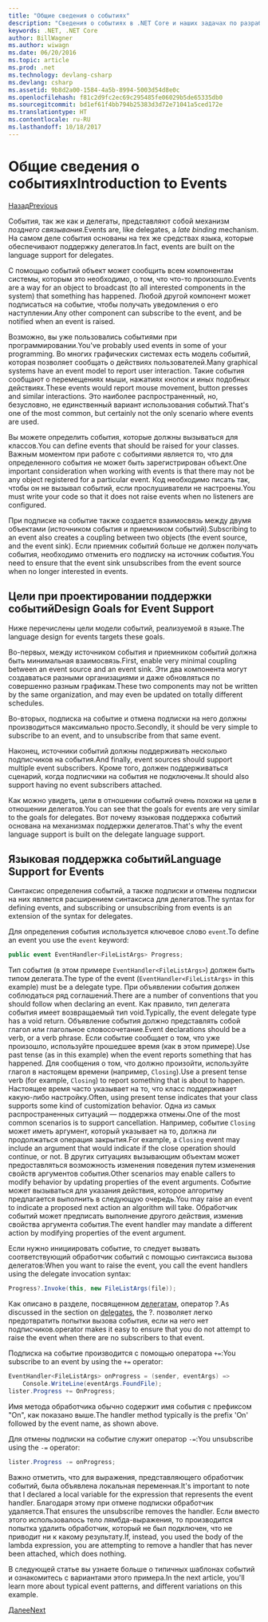 ```yaml
---
title: "Общие сведения о событиях"
description: "Сведения о событиях в .NET Core и наших задачах по разработке языка для них."
keywords: .NET, .NET Core
author: BillWagner
ms.author: wiwagn
ms.date: 06/20/2016
ms.topic: article
ms.prod: .net
ms.technology: devlang-csharp
ms.devlang: csharp
ms.assetid: 9b8d2a00-1584-4a5b-8994-5003d54d8e0c
ms.openlocfilehash: f81c2d9fc2ec69c295485fe06029b5de65335db0
ms.sourcegitcommit: bd1ef61f4bb794b25383d3d72e71041a5ced172e
ms.translationtype: HT
ms.contentlocale: ru-RU
ms.lasthandoff: 10/18/2017
---
```

# <a name="introduction-to-events"></a><span data-ttu-id="04dca-104">Общие сведения о событиях</span><span class="sxs-lookup"><span data-stu-id="04dca-104">Introduction to Events</span></span>

[<span data-ttu-id="04dca-105">Назад</span><span class="sxs-lookup"><span data-stu-id="04dca-105">Previous</span></span>](delegates-patterns.md)

<span data-ttu-id="04dca-106">События, так же как и делегаты, представляют собой механизм *позднего связывания*.</span><span class="sxs-lookup"><span data-stu-id="04dca-106">Events are, like delegates, a *late binding* mechanism.</span></span> <span data-ttu-id="04dca-107">На самом деле события основаны на тех же средствах языка, которые обеспечивают поддержку делегатов.</span><span class="sxs-lookup"><span data-stu-id="04dca-107">In fact, events are built on the language support for delegates.</span></span>

<span data-ttu-id="04dca-108">С помощью событий объект может сообщить всем компонентам системы, которым это необходимо, о том, что что-то произошло.</span><span class="sxs-lookup"><span data-stu-id="04dca-108">Events are a way for an object to broadcast (to all interested components in the system) that something has happened.</span></span> <span data-ttu-id="04dca-109">Любой другой компонент может подписаться на событие, чтобы получать уведомления о его наступлении.</span><span class="sxs-lookup"><span data-stu-id="04dca-109">Any other component can subscribe to the event, and be notified when an event is raised.</span></span>

<span data-ttu-id="04dca-110">Возможно, вы уже пользовались событиями при программировании.</span><span class="sxs-lookup"><span data-stu-id="04dca-110">You've probably used events in some of your programming.</span></span> <span data-ttu-id="04dca-111">Во многих графических системах есть модель событий, которая позволяет сообщать о действиях пользователей.</span><span class="sxs-lookup"><span data-stu-id="04dca-111">Many graphical systems have an event model to report user interaction.</span></span> <span data-ttu-id="04dca-112">Такие события сообщают о перемещениях мыши, нажатиях кнопок и иных подобных действиях.</span><span class="sxs-lookup"><span data-stu-id="04dca-112">These events would report mouse movement, button presses and similar interactions.</span></span> <span data-ttu-id="04dca-113">Это наиболее распространенный, но, безусловно, не единственный вариант использования событий.</span><span class="sxs-lookup"><span data-stu-id="04dca-113">That's one of the most common, but certainly not the only scenario where events are used.</span></span>

<span data-ttu-id="04dca-114">Вы можете определить события, которые должны вызываться для классов.</span><span class="sxs-lookup"><span data-stu-id="04dca-114">You can define events that should be raised for your classes.</span></span> <span data-ttu-id="04dca-115">Важным моментом при работе с событиями является то, что для определенного события не может быть зарегистрирован объект.</span><span class="sxs-lookup"><span data-stu-id="04dca-115">One important consideration when working with events is that there may not be any object registered for a particular event.</span></span> <span data-ttu-id="04dca-116">Код необходимо писать так, чтобы он не вызывал событий, если прослушиватели не настроены.</span><span class="sxs-lookup"><span data-stu-id="04dca-116">You must write your code so that it does not raise events when no listeners are configured.</span></span>

<span data-ttu-id="04dca-117">При подписке на событие также создается взаимосвязь между двумя объектами (источником события и приемником событий).</span><span class="sxs-lookup"><span data-stu-id="04dca-117">Subscribing to an event also creates a coupling between two objects (the event source, and the event sink).</span></span> <span data-ttu-id="04dca-118">Если приемник событий больше не должен получать события, необходимо отменить его подписку на источник события.</span><span class="sxs-lookup"><span data-stu-id="04dca-118">You need to ensure that the event sink unsubscribes from the event source when no longer interested in events.</span></span>

## <a name="design-goals-for-event-support"></a><span data-ttu-id="04dca-119">Цели при проектировании поддержки событий</span><span class="sxs-lookup"><span data-stu-id="04dca-119">Design Goals for Event Support</span></span>

<span data-ttu-id="04dca-120">Ниже перечислены цели модели событий, реализуемой в языке.</span><span class="sxs-lookup"><span data-stu-id="04dca-120">The language design for events targets these goals.</span></span>

<span data-ttu-id="04dca-121">Во-первых, между источником события и приемником событий должна быть минимальная взаимосвязь.</span><span class="sxs-lookup"><span data-stu-id="04dca-121">First, enable very minimal coupling between an event source and an event sink.</span></span> <span data-ttu-id="04dca-122">Эти два компонента могут создаваться разными организациями и даже обновляться по совершенно разным графикам.</span><span class="sxs-lookup"><span data-stu-id="04dca-122">These two components may not be written by the same organization, and may even be updated on totally different schedules.</span></span>

<span data-ttu-id="04dca-123">Во-вторых, подписка на событие и отмена подписки на него должны производиться максимально просто.</span><span class="sxs-lookup"><span data-stu-id="04dca-123">Secondly, it should be very simple to subscribe to an event, and to unsubscribe from that same event.</span></span>

<span data-ttu-id="04dca-124">Наконец, источники событий должны поддерживать несколько подписчиков на события.</span><span class="sxs-lookup"><span data-stu-id="04dca-124">And finally, event sources should support multiple event subscribers.</span></span> <span data-ttu-id="04dca-125">Кроме того, должен поддерживаться сценарий, когда подписчики на события не подключены.</span><span class="sxs-lookup"><span data-stu-id="04dca-125">It should also support having no event subscribers attached.</span></span>

<span data-ttu-id="04dca-126">Как можно увидеть, цели в отношении событий очень похожи на цели в отношении делегатов.</span><span class="sxs-lookup"><span data-stu-id="04dca-126">You can see that the goals for events are very similar to the goals for delegates.</span></span>
<span data-ttu-id="04dca-127">Вот почему языковая поддержка событий основана на механизмах поддержки делегатов.</span><span class="sxs-lookup"><span data-stu-id="04dca-127">That's why the event language support is built on the delegate language support.</span></span>

## <a name="language-support-for-events"></a><span data-ttu-id="04dca-128">Языковая поддержка событий</span><span class="sxs-lookup"><span data-stu-id="04dca-128">Language Support for Events</span></span>

<span data-ttu-id="04dca-129">Синтаксис определения событий, а также подписки и отмены подписки на них является расширением синтаксиса для делегатов.</span><span class="sxs-lookup"><span data-stu-id="04dca-129">The syntax for defining events, and subscribing or unsubscribing from events is an extension of the syntax for delegates.</span></span>

<span data-ttu-id="04dca-130">Для определения события используется ключевое слово `event`.</span><span class="sxs-lookup"><span data-stu-id="04dca-130">To define an event you use the `event` keyword:</span></span>

```csharp
public event EventHandler<FileListArgs> Progress;
```

<span data-ttu-id="04dca-131">Тип события (в этом примере `EventHandler<FileListArgs>`) должен быть типом делегата.</span><span class="sxs-lookup"><span data-stu-id="04dca-131">The type of the event (`EventHandler<FileListArgs>` in this example) must be a delegate type.</span></span> <span data-ttu-id="04dca-132">При объявлении события должен соблюдаться ряд соглашений.</span><span class="sxs-lookup"><span data-stu-id="04dca-132">There are a number of conventions that you should follow when declaring an event.</span></span> <span data-ttu-id="04dca-133">Как правило, тип делегата события имеет возвращаемый тип void.</span><span class="sxs-lookup"><span data-stu-id="04dca-133">Typically, the event delegate type has a void return.</span></span>
<span data-ttu-id="04dca-134">Объявление события должно представлять собой глагол или глагольное словосочетание.</span><span class="sxs-lookup"><span data-stu-id="04dca-134">Event declarations should be a verb, or a verb phrase.</span></span>
<span data-ttu-id="04dca-135">Если событие сообщает о том, что уже произошло, используйте прошедшее время (как в этом примере).</span><span class="sxs-lookup"><span data-stu-id="04dca-135">Use past tense (as in this example) when the event reports something that has happened.</span></span> <span data-ttu-id="04dca-136">Для сообщения о том, что должно произойти, используйте глагол в настоящем времени (например, `Closing`).</span><span class="sxs-lookup"><span data-stu-id="04dca-136">Use a present tense verb (for example, `Closing`) to report something that is about to happen.</span></span> <span data-ttu-id="04dca-137">Настоящее время часто указывает на то, что класс поддерживает какую-либо настройку.</span><span class="sxs-lookup"><span data-stu-id="04dca-137">Often, using present tense indicates that your class supports some kind of customization behavior.</span></span> <span data-ttu-id="04dca-138">Одна из самых распространенных ситуаций — поддержка отмены.</span><span class="sxs-lookup"><span data-stu-id="04dca-138">One of the most common scenarios is to support cancellation.</span></span> <span data-ttu-id="04dca-139">Например, событие `Closing` может иметь аргумент, который указывает на то, должна ли продолжаться операция закрытия.</span><span class="sxs-lookup"><span data-stu-id="04dca-139">For example, a `Closing` event may include an argument that would indicate if the close operation should continue, or not.</span></span>  <span data-ttu-id="04dca-140">В других ситуациях вызывающим объектам может предоставляться возможность изменения поведения путем изменения свойств аргументов события.</span><span class="sxs-lookup"><span data-stu-id="04dca-140">Other scenarios may enable callers to modify behavior by updating properties of the event arguments.</span></span> <span data-ttu-id="04dca-141">Событие может вызываться для указания действия, которое алгоритму предлагается выполнить в следующую очередь.</span><span class="sxs-lookup"><span data-stu-id="04dca-141">You may raise an event to indicate a proposed next action an algorithm will take.</span></span> <span data-ttu-id="04dca-142">Обработчик событий может предписать выполнение другого действия, изменив свойства аргумента события.</span><span class="sxs-lookup"><span data-stu-id="04dca-142">The event handler may mandate a different action by modifying  properties of the event argument.</span></span>

<span data-ttu-id="04dca-143">Если нужно инициировать событие, то следует вызвать соответствующий обработчик событий с помощью синтаксиса вызова делегатов:</span><span class="sxs-lookup"><span data-stu-id="04dca-143">When you want to raise the event, you call the event handlers using the delegate invocation syntax:</span></span>

```csharp
Progress?.Invoke(this, new FileListArgs(file));
```

<span data-ttu-id="04dca-144">Как описано в разделе, посвященном [делегатам](delegates-patterns.md), оператор ?.</span><span class="sxs-lookup"><span data-stu-id="04dca-144">As discussed in the section on [delegates](delegates-patterns.md), the ?.</span></span>
<span data-ttu-id="04dca-145">позволяет легко предотвратить попытки вызова события, если на него нет подписчиков.</span><span class="sxs-lookup"><span data-stu-id="04dca-145">operator makes it easy to ensure that you do not attempt to raise the event when there are no subscribers to that event.</span></span>
 
<span data-ttu-id="04dca-146">Подписка на событие производится с помощью оператора `+=`:</span><span class="sxs-lookup"><span data-stu-id="04dca-146">You subscribe to an event by using the `+=` operator:</span></span>

```csharp
EventHandler<FileListArgs> onProgress = (sender, eventArgs) => 
    Console.WriteLine(eventArgs.FoundFile);
lister.Progress += OnProgress;
```

<span data-ttu-id="04dca-147">Имя метода обработчика обычно содержит имя события с префиксом "On", как показано выше.</span><span class="sxs-lookup"><span data-stu-id="04dca-147">The handler method typically is the prefix 'On' followed by the event name, as shown above.</span></span>

<span data-ttu-id="04dca-148">Для отмены подписки на событие служит оператор `-=`:</span><span class="sxs-lookup"><span data-stu-id="04dca-148">You unsubscribe using the `-=` operator:</span></span>

```csharp
lister.Progress -= onProgress;
```

<span data-ttu-id="04dca-149">Важно отметить, что для выражения, представляющего обработчик событий, была объявлена локальная переменная.</span><span class="sxs-lookup"><span data-stu-id="04dca-149">It's important to note that I declared a local variable for the expression that represents the event handler.</span></span> <span data-ttu-id="04dca-150">Благодаря этому при отмене подписки обработчик удаляется.</span><span class="sxs-lookup"><span data-stu-id="04dca-150">That ensures the unsubscribe removes the handler.</span></span>
<span data-ttu-id="04dca-151">Если вместо этого использовалось тело лямбда-выражения, то производится попытка удалить обработчик, который не был подключен, что не приводит ни к какому результату.</span><span class="sxs-lookup"><span data-stu-id="04dca-151">If, instead, you used the body of the lambda expression, you are attempting to remove a handler that has never been attached, which does nothing.</span></span>

<span data-ttu-id="04dca-152">В следующей статье вы узнаете больше о типичных шаблонах событий и ознакомитесь с вариантами этого примера.</span><span class="sxs-lookup"><span data-stu-id="04dca-152">In the next article, you'll learn more about typical event patterns, and different variations on this example.</span></span>

[<span data-ttu-id="04dca-153">Далее</span><span class="sxs-lookup"><span data-stu-id="04dca-153">Next</span></span>](event-pattern.md)
